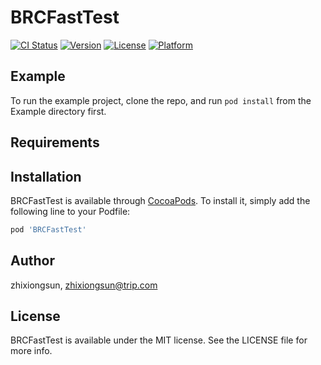 # BRCFastTest

[![CI Status](https://img.shields.io/travis/zhixiongsun/BRCFastTest.svg?style=flat)](https://travis-ci.org/zhixiongsun/BRCFastTest)
[![Version](https://img.shields.io/cocoapods/v/BRCFastTest.svg?style=flat)](https://cocoapods.org/pods/BRCFastTest)
[![License](https://img.shields.io/cocoapods/l/BRCFastTest.svg?style=flat)](https://cocoapods.org/pods/BRCFastTest)
[![Platform](https://img.shields.io/cocoapods/p/BRCFastTest.svg?style=flat)](https://cocoapods.org/pods/BRCFastTest)

## Example

To run the example project, clone the repo, and run `pod install` from the Example directory first.

## Requirements

## Installation

BRCFastTest is available through [CocoaPods](https://cocoapods.org). To install
it, simply add the following line to your Podfile:

```ruby
pod 'BRCFastTest'
```

## Author

zhixiongsun, zhixiongsun@trip.com

## License

BRCFastTest is available under the MIT license. See the LICENSE file for more info.
